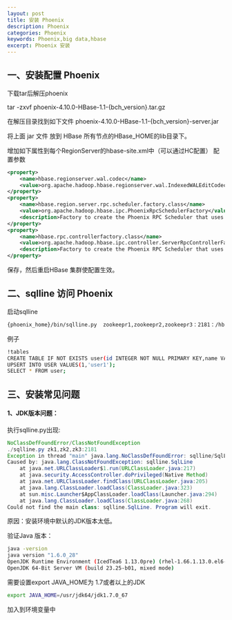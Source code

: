 ```yaml
---
layout: post
title: 安装 Phoenix 
description: Phoenix 
categories: Phoenix
keywords: Phoenix,big data,hbase
excerpt: Phoenix 安装
---
```



## **一、安装配置 Phoenix**

下载tar后解压phoenix

tar -zxvf phoenix-4.10.0-HBase-1.1-{bch_version}.tar.gz

在解压目录找到如下文件 phoenix-4.10.0-HBase-1.1-{bch_version}-server.jar

将上面 jar 文件 放到 HBase 所有节点的HBase_HOME的lib目录下。

增加如下属性到每个RegionServer的hbase-site.xml中（可以通过HC配置）
配置参数


```xml
<property>
    <name>hbase.regionserver.wal.codec</name>
    <value>org.apache.hadoop.hbase.regionserver.wal.IndexedWALEditCodec</value>
</property>
<property>  
    <name>hbase.region.server.rpc.scheduler.factory.class</name>  
    <value>org.apache.hadoop.hbase.ipc.PhoenixRpcSchedulerFactory</value>  
    <description>Factory to create the Phoenix RPC Scheduler that uses separate queues for index and metadata updates</description> 
</property> 
<property>  
    <name>hbase.rpc.controllerfactory.class</name> 
    <value>org.apache.hadoop.hbase.ipc.controller.ServerRpcControllerFactory</value>
    <description>Factory to create the Phoenix RPC Scheduler that uses separate queues for index and metadata updates</description> 
</property>
```

保存，然后重启HBase 集群使配置生效。 

## **二、sqlline 访问 Phoenix**

启动sqlline

```bash
{phoenix_home}/bin/sqlline.py  zookeepr1,zookeepr2,zookeepr3：2181：/hbase
```

例子

```bash
!tables
CREATE TABLE IF NOT EXISTS user(id INTEGER NOT NULL PRIMARY KEY,name VARCHAR(20));
UPSERT INTO USER VALUES(1,'user1');
SELECT * FROM user;
```

## **三、安装常见问题**

#### 1、JDK版本问题：

执行sqlline.py出现:

```java
NoClassDefFoundError/ClassNotFoundException
./sqlline.py zk1,zk2,zk3:2181
Exception in thread "main" java.lang.NoClassDefFoundError: sqlline/SqlLine
Caused by: java.lang.ClassNotFoundException: sqlline.SqlLine
    at java.net.URLClassLoader$1.run(URLClassLoader.java:217)
    at java.security.AccessController.doPrivileged(Native Method)
    at java.net.URLClassLoader.findClass(URLClassLoader.java:205)
    at java.lang.ClassLoader.loadClass(ClassLoader.java:323)
    at sun.misc.Launcher$AppClassLoader.loadClass(Launcher.java:294)
    at java.lang.ClassLoader.loadClass(ClassLoader.java:268)
Could not find the main class: sqlline.SqlLine. Program will exit.
```
原因：安装环境中默认的JDK版本太低。

验证Java 版本：

```bash
java -version
java version "1.6.0_28"
OpenJDK Runtime Environment (IcedTea6 1.13.0pre) (rhel-1.66.1.13.0.el6-x86_64)
OpenJDK 64-Bit Server VM (build 23.25-b01, mixed mode)
```

需要设置export JAVA_HOME为 1.7或者以上的JDK

```bash
export JAVA_HOME=/usr/jdk64/jdk1.7.0_67
```

加入到环境变量中